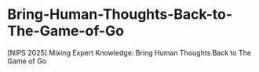 # Bring-Human-Thoughts-Back-to-The-Game-of-Go
[NIPS 2025] Mixing Expert Knowledge: Bring Human Thoughts Back to The Game of Go
